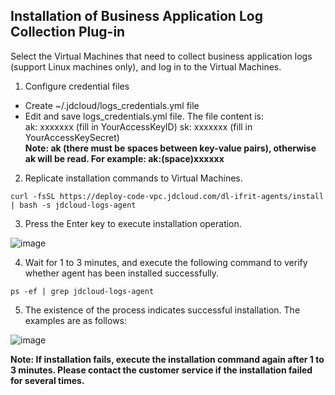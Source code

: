 ## Installation of Business Application Log Collection Plug-in 

Select the Virtual Machines that need to collect business application logs (support Linux machines only), and log in to the Virtual Machines.
1. Configure credential files     
- Create ~/.jdcloud/logs_credentials.yml file     
- Edit and save logs_credentials.yml file. The file content is:        
ak: xxxxxxx (fill in YourAccessKeyID)       sk: xxxxxxx (fill in YourAccessKeySecret)         
**Note: ak (there must be spaces between key-value pairs), otherwise ak will be read. For example: ak:(space)xxxxxx**

2. Replicate installation commands to Virtual Machines.  

`curl -fsSL https://deploy-code-vpc.jdcloud.com/dl-ifrit-agents/install | bash -s jdcloud-logs-agent`

3. Press the Enter key to execute installation operation.   
 	
 ![image](https://raw.githubusercontent.com/jdcloudcom/cn/zhangwenjie-only/image/LogService/LogCollection/logs-agent-install-1.png)
  
4. Wait for 1 to 3 minutes, and execute the following command to verify whether agent has been installed successfully.

`ps -ef | grep jdcloud-logs-agent`

5. The existence of the process indicates successful installation. The examples are as follows: 

 ![image](https://raw.githubusercontent.com/jdcloudcom/cn/zhangwenjie-only/image/LogService/LogCollection/logs-agent-install-2.png)

**Note: If installation fails, execute the installation command again after 1 to 3 minutes. Please contact the customer service if the installation failed for several times.**
